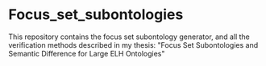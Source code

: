 # Focus_set_subontologies
This repository contains the focus set subontology generator, and all the verification methods described in my thesis: "Focus Set Subontologies and Semantic Difference for Large ELH Ontologies"
